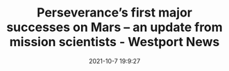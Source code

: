 ---
"title": "Perseverance’s first major successes on Mars – an update from mission scientists - Westport News"
"date": "2021-10-7 19:9:27"
"feed_name": "GOOGLENEWSDRILLING"
"feed_website": "https://news.google.com/search?q=drilling%2Bincident&hl=en-US&gl=US&ceid=US:en"
"feed_rss": "https://news.google.com/rss/search?q=drilling%2Bincident&hl=en-US&gl=US&ceid=US:en"
"link": "https://www.westport-news.com/news/article/Perseverance-s-first-major-successes-on-Mars-16516965.php"
"source": "{'href': 'https://www.westport-news.com', 'title': 'Westport News'}"
"file": "_posts/2021-1-1-d58736f12db05fe6597e6b205ccf3cb75824fe25.md"
"accident": "0"
"drilling": "0"
"dead": "0"
"injured": "0"
"arrested": "0"
"place": "unknown place"
"where": "unknown site"
"causes": "unknown"
"place_uri": "unknown place"
---